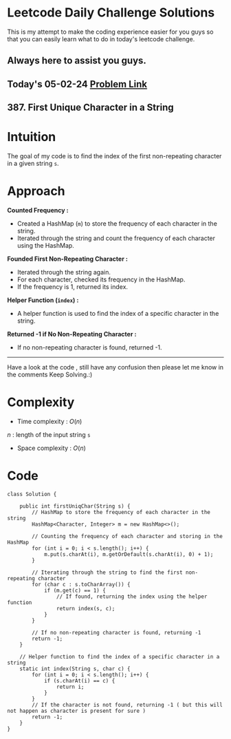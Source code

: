 # Leetcode Daily Challenge Solutions

This is my attempt to make the coding experience easier for you guys so that you can easily learn what to do in today's leetcode challenge.

## Always here to assist you guys.

## Today's 05-02-24 [Problem Link](https://leetcode.com/problems/first-unique-character-in-a-string/description/)
## 387. First Unique Character in a String

# Intuition
<!-- Describe your first thoughts on how to solve this problem. -->
The goal of my code is to find the index of the first non-repeating character in a given string `s`.

# Approach
<!-- Describe your approach to solving the problem. -->
**Counted Frequency :** 
   - Created a HashMap (`m`) to store the frequency of each character in the string.
   - Iterated through the string and count the frequency of each character using the HashMap.

**Founded First Non-Repeating Character :**
   - Iterated through the string again.
   - For each character, checked its frequency in the HashMap.
   - If the frequency is 1, returned its index.
   
**Helper Function (`index`) :**
   - A helper function is used to find the index of a specific character in the string.

**Returned -1 if No Non-Repeating Character :**
   - If no non-repeating character is found, returned -1.

---
Have a look at the code , still have any confusion then please let me know in the comments
Keep Solving.:)

# Complexity
- Time complexity : $O(n)$
<!-- Add your time complexity here, e.g. $$O(n)$$ -->
$n$ :  length of the input string `s`
- Space complexity : $O(n)$
<!-- Add your space complexity here, e.g. $$O(n)$$ -->

# Code
```
class Solution {
    
    public int firstUniqChar(String s) {
        // HashMap to store the frequency of each character in the string
        HashMap<Character, Integer> m = new HashMap<>();
        
        // Counting the frequency of each character and storing in the HashMap
        for (int i = 0; i < s.length(); i++) {
            m.put(s.charAt(i), m.getOrDefault(s.charAt(i), 0) + 1);
        }
        
        // Iterating through the string to find the first non-repeating character
        for (char c : s.toCharArray()) {
            if (m.get(c) == 1) {
                // If found, returning the index using the helper function
                return index(s, c);
            }
        }
        
        // If no non-repeating character is found, returning -1
        return -1;
    }
    
    // Helper function to find the index of a specific character in a string
    static int index(String s, char c) {
        for (int i = 0; i < s.length(); i++) {
            if (s.charAt(i) == c) {
                return i;
            }
        }
        // If the character is not found, returning -1 ( but this will not happen as character is present for sure )
        return -1;
    }
}
```